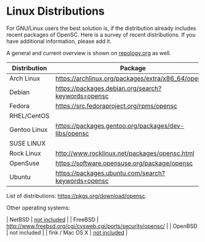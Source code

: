 # Linux Distributions

For GNU/Linux users the best solution is, if the distribution already includes recent packages
of OpenSC. Here is a survey of recent distributions. If you have additional information,
please add it.

A general and current overview is shown on [repology.org](https://repology.org/metapackage/opensc/versions) as well.

| Distribution | Package |
| ------------ | ------- |
| Arch Linux | <https://archlinux.org/packages/extra/x86_64/opensc/> |
| Debian | <https://packages.debian.org/search?keywords=opensc> |
| Fedora | <https://src.fedoraproject.org/rpms/opensc> |
| RHEL/CentOS |   |
| Gentoo Linux | <https://packages.gentoo.org/packages/dev-libs/opensc> |
| SUSE LINUX |    |
| Rock Linux | <http://www.rocklinux.net/packages/opensc.html> |
| OpenSuse | <https://software.opensuse.org/package/opensc> |
| Ubuntu | <https://packages.ubuntu.com/search?keywords=opensc> |

List of distributions: <https://pkgs.org/download/opensc>.

Other operating systems:

| NetBSD | [not included](https://ftp.netbsd.org/pub/pkgsrc/current/pkgsrc/index-all.html) |
| FreeBSD | <http://www.freebsd.org/cgi/cvsweb.cgi/ports/security/opensc/> |
| OpenBSD | not included |
| fink / Mac OS X | [not included](http://fink.sourceforge.net/pdb/list.php) |
